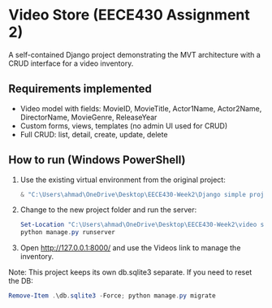# Video Store (EECE430 Assignment 2)

A self-contained Django project demonstrating the MVT architecture with a CRUD interface for a video inventory.

## Requirements implemented
- Video model with fields: MovieID, MovieTitle, Actor1Name, Actor2Name, DirectorName, MovieGenre, ReleaseYear
- Custom forms, views, templates (no admin UI used for CRUD)
- Full CRUD: list, detail, create, update, delete

## How to run (Windows PowerShell)
1. Use the existing virtual environment from the original project:
   ```powershell
   & "C:\Users\ahmad\OneDrive\Desktop\EECE430-Week2\Django simple project\website\myenv\Scripts\Activate.ps1"
   ```
2. Change to the new project folder and run the server:
   ```powershell
   Set-Location "C:\Users\ahmad\OneDrive\Desktop\EECE430-Week2\video store\website"
   python manage.py runserver
   ```
3. Open http://127.0.0.1:8000/ and use the Videos link to manage the inventory.

Note: This project keeps its own db.sqlite3 separate. If you need to reset the DB:
```powershell
Remove-Item .\db.sqlite3 -Force; python manage.py migrate
```